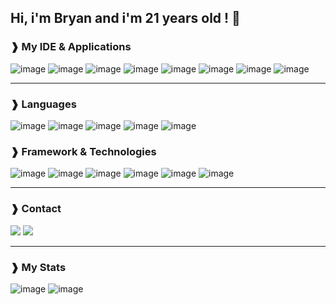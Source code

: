## Hi, i'm Bryan and i'm 21 years old ! 👋

### ❱ **My IDE & Applications**

![image](http://img.shields.io/badge/-PHPStorm-181717?style=for-the-badge&logo=phpstorm&logoColor=white)
![image](https://img.shields.io/badge/Opera-FF1B2D?style=for-the-badge&logo=Opera&logoColor=white)
![image](https://img.shields.io/badge/Figma-F24E1E?style=for-the-badge&logo=figma&logoColor=white)
![image](https://img.shields.io/badge/affinitydesginer-%231B72BE.svg?style=for-the-badge&logo=affinity-designer&logoColor=white)
![image](https://img.shields.io/badge/Spotify-1ED760?&style=for-the-badge&logo=spotify&logoColor=white)
![image](https://img.shields.io/badge/Netflix-E50914?style=for-the-badge&logo=netflix&logoColor=white)
![image](https://img.shields.io/badge/Windows-0078D6?style=for-the-badge&logo=windows&logoColor=white)
![image](https://img.shields.io/badge/dell-XPS%2015-007DB8?style=for-the-badge&logo=dell&logoColor=white)

---

### ❱ **Languages**

![image](https://img.shields.io/badge/HTML5-E34F26?style=for-the-badge&logo=html5&logoColor=white)
![image](https://img.shields.io/badge/CSS3-1572B6?style=for-the-badge&logo=css3&logoColor=white)
![image](https://img.shields.io/badge/JavaScript-323330?style=for-the-badge&logo=javascript&logoColor=F7DF1E)
![image](https://img.shields.io/badge/TypeScript-007ACC?style=for-the-badge&logo=typescript&logoColor=white)
![image](https://img.shields.io/badge/PHP-777BB4?style=for-the-badge&logo=php&logoColor=white)

### ❱ **Framework & Technologies**

![image](https://img.shields.io/badge/Font_Awesome-339AF0?style=for-the-badge&logo=fontawesome&logoColor=white)
![image](https://img.shields.io/badge/AlpineJS-8BC0D0?style=for-the-badge&logo=alpine.js&logoColor=black)
![image](https://img.shields.io/badge/Laravel-FF2D20?style=for-the-badge&logo=laravel&logoColor=white)
![image](https://img.shields.io/badge/Tailwind_CSS-38B2AC?style=for-the-badge&logo=tailwind-css&logoColor=white)
![image](https://img.shields.io/badge/Vue.js-35495E?style=for-the-badge&logo=vuedotjs&logoColor=4FC08D)
![image](https://img.shields.io/badge/GulpJS-CF4647?style=for-the-badge&logo=gulpjs&logoColor=CF4647)

---

### ❱ **Contact**

<a href="https://discord.com/users/249911768661360641" target="_blank"><img src="https://img.shields.io/badge/Discord-7289DA?style=for-the-badge&logo=discord&logoColor=white"></img></a>
<a href="https://github.com/ApixPlay" target="_blank"><img src="https://img.shields.io/badge/GitHub-100000?style=for-the-badge&logo=github&logoColor=white"></img></a>

---

### ❱ **My Stats**

![image](https://github-readme-stats.vercel.app/api?username=ApixPlay)
![image](https://github-readme-stats.vercel.app/api/top-langs/?username=ApixPlay)


<!--
**ApixPlay/ApixPlay** is a ✨ _special_ ✨ repository because its `README.md` (this file) appears on your GitHub profile.

Here are some ideas to get you started:

- 🔭 I’m currently working on ...
- 🌱 I’m currently learning ...
- 👯 I’m looking to collaborate on ...
- 🤔 I’m looking for help with ...
- 💬 Ask me about ...
- 📫 How to reach me: ...
- 😄 Pronouns: ...
- ⚡ Fun fact: ...
-->
